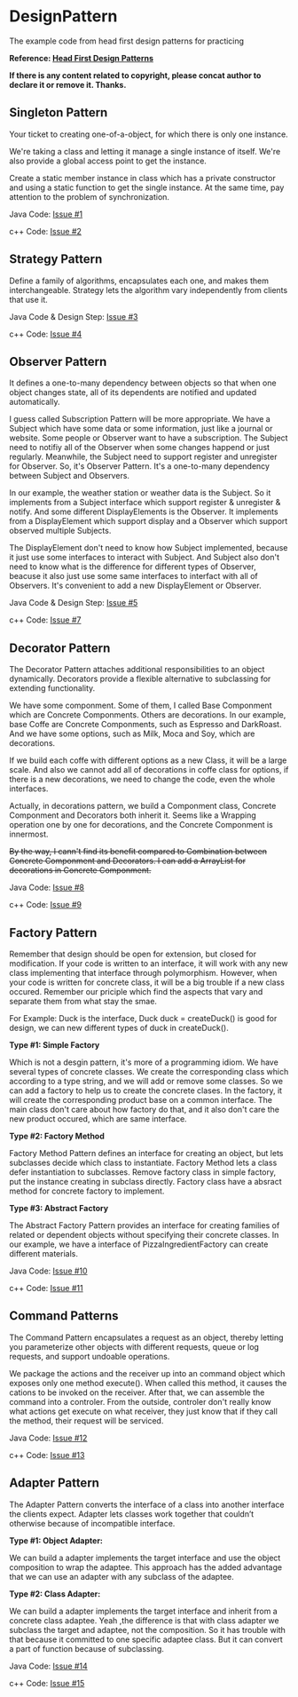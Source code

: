 # DesignPattern
The example code from head first design patterns for practicing 

**Reference: [Head First Design Patterns](http://www.amazon.com/Head-First-Design-Patterns-Freeman/dp/0596007124)**

**If there is any content related to copyright, please concat author to declare it or remove it. Thanks.**

## Singleton Pattern

Your ticket to creating one-of-a-object, for which there is only one instance.

We're taking a class and letting it manage a single instance of itself. We're also provide a global access point to get the instance.

Create a static member instance in class which has a private constructor and using a static function to get the single instance. At the same time, pay attention to the problem of synchronization.

Java Code: [Issue #1](https://github.com/cxlove/DesignPattern/issues/1) 

c++ Code: [Issue #2](https://github.com/cxlove/DesignPattern/issues/2) 

## Strategy Pattern

Define a family of algorithms, encapsulates each one, and makes them interchangeable. Strategy lets the algorithm vary independently from clients that use it.

Java Code & Design Step: [Issue #3](https://github.com/cxlove/DesignPattern/issues/3) 

c++ Code: [Issue #4](https://github.com/cxlove/DesignPattern/issues/4) 

## Observer Pattern

It defines a one-to-many dependency between objects so that when one object changes state, all of its dependents are notified and updated automatically.

I guess called Subscription Pattern will be more appropriate. We have a Subject which have some data or some information, just like a journal or website. Some people or Observer want to have a subscription. The Subject need to notifiy all of the Observer when some changes happend or just regularly. Meanwhile, the Subject need to support register and unregister for Observer. So, it's Observer Pattern. It's a one-to-many dependency between Subject and Observers.

In our example, the weather station or weather data is the Subject. So it implements from a Subject interface which support register & unregister & notify. And some different DisplayElements is the Observer. It implements from a DisplayElement which support display and a Observer which support observed multiple Subjects.  

The DisplayElement don't need to know how Subject implemented, because it just use some interfaces to interact with Subject. And Subject also don't need to know what is the difference for different types of Observer, beacuse it also just use some same interfaces to interfact with all of Observers. It's convenient to add a new DisplayElement or Observer.

Java Code & Design Step: [Issue #5](https://github.com/cxlove/DesignPattern/issues/5) 

c++ Code: [Issue #7](https://github.com/cxlove/DesignPattern/issues/7) 

## Decorator Pattern

The Decorator Pattern attaches additional responsibilities to an object dynamically. Decorators provide a flexible alternative to subclassing for extending functionality.

We have some componment. Some of them, I called Base Componment which are Concrete Componments. Others are decorations. In our example, base Coffe are Concrete Componments, such as Espresso and DarkRoast. And we have some options, such as Milk, Moca and Soy, which are decorations.

If we build each coffe with different options as a new Class, it will be a large scale. And also we cannot add all of decorations in coffe class for options, if there is a new decorations, we need to change the code, even the whole interfaces. 

Actually, in decorations pattern, we build a Componment class, Concrete Componment and Decorators both inherit it. Seems like a Wrapping operation one by one for decorations, and the Concrete Componment is innermost.  

<del>By the way, I cann't find its benefit compared to Combination between Concrete Componment and Decorators. I can add a ArrayList for decorations in Concrete Componment.</del> 

Java Code: [Issue #8](https://github.com/cxlove/DesignPattern/issues/8) 

c++ Code: [Issue #9](https://github.com/cxlove/DesignPattern/issues/9) 

## Factory Pattern

Remember that design should be open for extension, but closed for modification. If your code is written to an interface, it will work with any new class implementing that interface through polymorphism. However, when your code is written for concrete class, it will be a big trouble if a new class occured. Remember our priciple which find the aspects that vary and separate them from what stay the smae. 

For Example: Duck is the interface, Duck duck = createDuck() is good for design, we can new different types of duck in createDuck(). 

<strong>Type #1: Simple Factory</strong>

Which is not a desgin pattern, it's more of a programming idiom. We have several types of concrete classes. We create the corresponding class which according to a type string, and we will add or remove some classes. So we can add a factory to help us to create the concrete clases. In the factory, it will create the corresponding product base on a common interface. The main class don't care about how factory do that, and it also don't care the new product occured, which are same interface. 

<strong>Type #2: Factory Method</strong>

Factory Method Pattern defines an interface for creating an object, but lets subclasses decide which class to instantiate. Factory Method lets a class defer instantiation to subclasses. Remove factory class in simple factory, put the instance creating in subclass directly. Factory class have a absract method for concrete factory to implement. 

<strong>Type #3: Abstract Factory</strong>

The Abstract Factory Pattern provides an interface for creating families of related or dependent objects without specifying their concrete classes. In our example, we have a interface of PizzaIngredientFactory can create different materials. 

Java Code: [Issue #10](https://github.com/cxlove/DesignPattern/issues/10) 

c++ Code: [Issue #11](https://github.com/cxlove/DesignPattern/issues/11) 

## Command Patterns

The Command Pattern encapsulates a request as an object, thereby letting you parameterize other objects with different requests, queue or log requests, and support undoable operations.

We package the actions and the receiver up into an command object which exposes only one method execute(). When called this method, it causes the cations to be invoked on the receiver. After that, we can assemble the command into a controler. From the outside, controler don't really know what actions get execute on what receiver, they just know that if they call the method, their request will be serviced.  

Java Code: [Issue #12](https://github.com/cxlove/DesignPattern/issues/12) 

c++ Code: [Issue #13](https://github.com/cxlove/DesignPattern/issues/13) 

## Adapter Pattern 

The Adapter Pattern converts the interface of a class into another interface the clients expect. Adapter lets classes work together that couldn’t otherwise because of incompatible interface.

<strong> Type #1: Object Adapter: </strong>

We can build a adapter implements the target interface and use the object composition to wrap the adaptee. This approach has the added advantage that we can use an adapter with any subclass  of the adaptee.

<strong> Type #2: Class Adapter: </strong>

We can build a adapter implements the target interface and inherit from a concrete class adaptee. Yeah ,the difference is that with class adapter we subclass the target and adaptee, not the composition. So it has trouble with that because it committed to one specific adaptee class. But it can convert a part of function because of subclassing.   

Java Code: [Issue #14](https://github.com/cxlove/DesignPattern/issues/14) 

c++ Code: [Issue #15](https://github.com/cxlove/DesignPattern/issues/15) 
